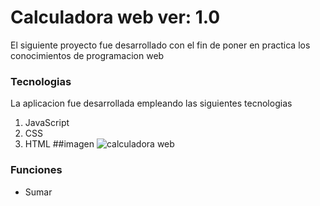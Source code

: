 # Calculadora web ver: 1.0
El siguiente proyecto fue desarrollado con el fin de poner en practica los conocimientos de programacion web
### Tecnologias
La aplicacion fue desarrollada empleando las siguientes tecnologias
1. JavaScript
2. CSS
3. HTML
##imagen
![calculadora web ](https://calculator-1.com/images/screens/calculator_1.png)

### Funciones
- Sumar

